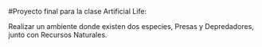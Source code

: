 #Proyecto final para la clase Artificial Life:

Realizar un ambiente donde existen dos especies, Presas y Depredadores, junto con Recursos Naturales.
